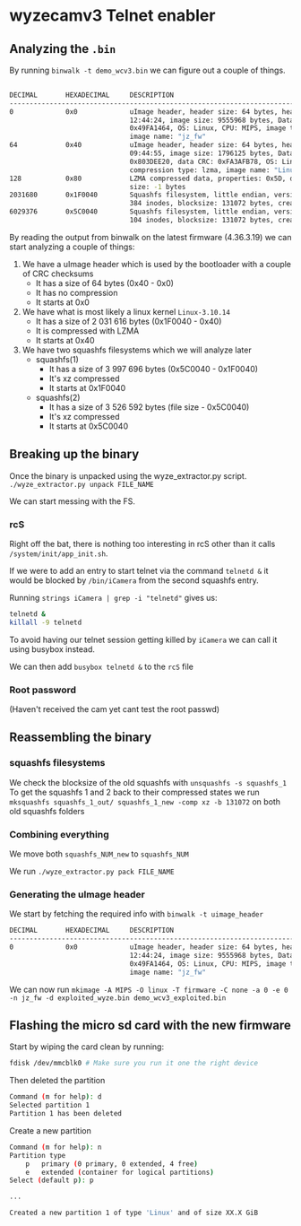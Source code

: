# wyzecamv3 Telnet enabler

## Analyzing the `.bin`

By running `binwalk -t demo_wcv3.bin` we can figure out a couple of things.
```bash
 
DECIMAL       HEXADECIMAL     DESCRIPTION
---------------------------------------------------------------------------------------------------------------------
0             0x0             uImage header, header size: 64 bytes, header CRC: 0xECCED73E, created: 2021-06-11
                              12:44:24, image size: 9555968 bytes, Data Address: 0x0, Entry Point: 0x0, data CRC:
                              0x49FA1464, OS: Linux, CPU: MIPS, image type: Firmware Image, compression type: none,
                              image name: "jz_fw"
64            0x40            uImage header, header size: 64 bytes, header CRC: 0x5AF494C9, created: 2021-04-14
                              09:44:55, image size: 1796125 bytes, Data Address: 0x80010000, Entry Point:
                              0x803DEE20, data CRC: 0xFA3AFB78, OS: Linux, CPU: MIPS, image type: OS Kernel Image,
                              compression type: lzma, image name: "Linux-3.10.14__isvp_swan_1.0__"
128           0x80            LZMA compressed data, properties: 0x5D, dictionary size: 67108864 bytes, uncompressed
                              size: -1 bytes
2031680       0x1F0040        Squashfs filesystem, little endian, version 4.0, compression:xz, size: 3853792 bytes,
                              384 inodes, blocksize: 131072 bytes, created: 2021-06-11 12:44:23
6029376       0x5C0040        Squashfs filesystem, little endian, version 4.0, compression:xz, size: 3524226 bytes,
                              104 inodes, blocksize: 131072 bytes, created: 2021-06-11 12:44:23
```
By reading the output from binwalk on the latest firmware (4.36.3.19) we can start analyzing a couple of things:

1.  We have a uImage header which is used by the bootloader with a couple of CRC checksums
    -   It has a size of 64 bytes (0x40 - 0x0)
    -   It has no compression
    -   It starts at 0x0
2.  We have what is most likely a linux kernel `Linux-3.10.14`
    -   It has a size of 2 031 616 bytes (0x1F0040 - 0x40)
    -   It is compressed with LZMA
    -   It starts at 0x40
3.  We have two squashfs filesystems which we will analyze later
    -   squashfs(1) 
        -   It has a size of 3 997 696 bytes (0x5C0040 - 0x1F0040)
        -   It's xz compressed
        -   It starts at 0x1F0040
    -   squashfs(2)
        -   It has a size of 3 526 592 bytes (file size - 0x5C0040)
        -   It's xz compressed
        - It starts at 0x5C0040

## Breaking up the binary
Once the binary is unpacked using the wyze_extractor.py script. `./wyze_extractor.py unpack FILE_NAME` 

We can start messing with the FS.

### rcS
Right off the bat, there is nothing too interesting in rcS other than it calls `/system/init/app_init.sh`.

If we were to add an entry to start telnet via the command `telnetd &` it would be blocked by `/bin/iCamera` from the second squashfs entry.

Running `strings iCamera | grep -i "telnetd"` gives us:
```bash
telnetd &
killall -9 telnetd
```
To avoid having our telnet session getting killed by `iCamera` we can call it using busybox instead.

We can then add `busybox telnetd &` to the `rcS` file

### Root password
(Haven't received the cam yet cant test the root passwd)

## Reassembling the binary
### squashfs filesystems
We check the blocksize of the old squashfs with `unsquashfs -s squashfs_1`
To get the squashfs 1 and 2 back to their compressed states we run `mksquashfs squashfs_1_out/ squashfs_1_new -comp xz -b 131072` on both old squashfs folders

### Combining everything
We move both `squashfs_NUM_new` to `squashfs_NUM`

We run `./wyze_extractor.py pack FILE_NAME`

### Generating the uImage header
We start by fetching the required info with `binwalk -t uimage_header`
```bash
DECIMAL       HEXADECIMAL     DESCRIPTION
---------------------------------------------------------------------------------------------------------------------
0             0x0             uImage header, header size: 64 bytes, header CRC: 0xECCED73E, created: 2021-06-11
                              12:44:24, image size: 9555968 bytes, Data Address: 0x0, Entry Point: 0x0, data CRC:
                              0x49FA1464, OS: Linux, CPU: MIPS, image type: Firmware Image, compression type: none,
                              image name: "jz_fw"
```
We can now run `mkimage -A MIPS -O linux -T firmware -C none -a 0 -e 0 -n jz_fw -d exploited_wyze.bin demo_wcv3_exploited.bin`

## Flashing the micro sd card with the new firmware
Start by wiping the card clean by running:
```bash
fdisk /dev/mmcblk0 # Make sure you run it one the right device
```
Then deleted the partition
```bash
Command (m for help): d
Selected partition 1
Partition 1 has been deleted
```
Create a new partition
```bash
Command (m for help): n
Partition type
    p   primary (0 primary, 0 extended, 4 free)
    e   extended (container for logical partitions)
Select (default p): p

...

Created a new partition 1 of type 'Linux' and of size XX.X GiB
```
